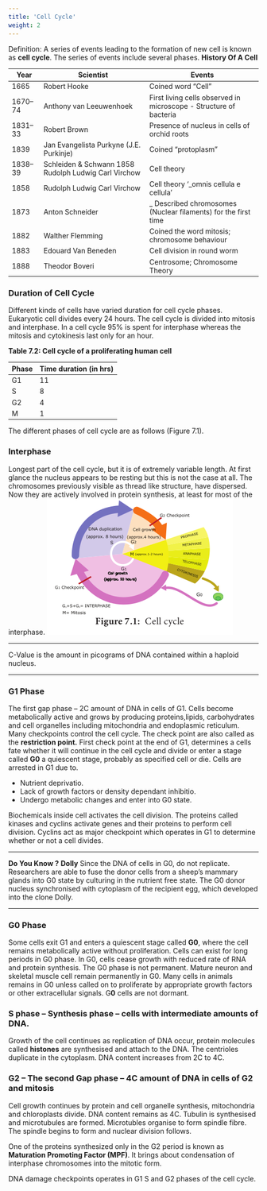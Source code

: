 ```yaml
---
title: 'Cell Cycle'
weight: 2
---
```


Definition: A series of events leading to the formation of new cell is known as **cell cycle**. The series of events include several phases.
**History Of A Cell**

|**Year**|**Scientist**|**Events**|
|---|---|---|
|1665 | Robert Hooke | Coined word “Cell” |
|1670–74 |Anthony van Leeuwenhoek|First living cells observed in microscope - Structure of bacteria|
|1831–33 |Robert Brown|Presence of nucleus in cells of orchid roots|
|1839 |Jan Evangelista Purkyne (J.E. Purkinje)|Coined “protoplasm”|
|1838–39 |Schleiden & Schwann 1858 Rudolph Ludwig Carl Virchow |Cell theory|
|1858|Rudolph Ludwig Carl Virchow|Cell theory ‘_omnis cellula e cellula’
|1873 |Anton Schneider|_ Described chromosomes (Nuclear filaments) for the first time|
|1882 |Walther Flemming|Coined the word mitosis; chromosome behaviour|
|1883 |Edouard Van Beneden| Cell division in round worm|
|1888 |Theodor Boveri| Centrosome; Chromosome Theory|

### Duration of Cell Cycle

Different kinds of cells have varied duration for cell cycle phases. Eukaryotic cell divides every 24 hours. The cell cycle is divided into mitosis and interphase. In a cell cycle 95% is spent for interphase whereas the mitosis and cytokinesis last only for an hour.

**Table 7.2: Cell cycle of a proliferating human cell**

|**Phase**| **Time duration (in hrs)**|
|---|---|
|G1 |11 |
|S  |8 |
|G2 |4 |
|M | 1 |

The different phases of cell cycle are as follows (Figure 7.1).

### Interphase

Longest part of the cell cycle, but it is of extremely variable length. At first glance the nucleus appears to be resting but this is not the case at all. The chromosomes previously visible as thread like structure, have dispersed. Now they are actively involved in protein synthesis, at least for most of the interphase.
![ Cell cycle](7.2.png "")

---
C-Value is the amount in picograms of DNA contained within a haploid nucleus.

---

### G1 Phase

The first gap phase – 2C amount of DNA in cells of G1. Cells become metabolically active and grows by producing proteins,lipids, carbohydrates and cell organelles including mitochondria and endoplasmic reticulum. Many checkpoints control the cell cycle. The check point are also called as the **restriction point.** First check point at the end of G1, determines a cells fate whether it will continue in the cell cycle and divide or enter a stage called **G0** a quiescent stage, probably as specified cell or die. Cells are arrested in G1 due to. 
- Nutrient deprivatio. 
- Lack of growth factors or density dependant inhibitio. 
- Undergo metabolic changes and enter into G0 state. 

Biochemicals inside cell activates the cell division. The proteins called kinases and cyclins activate genes and their proteins to perform cell division. Cyclins act as major checkpoint which operates in G1 to determine whether or not a cell divides.

---
**Do You Know ?**
**Dolly** Since the DNA of cells in G0, do not replicate. Researchers are able to fuse the donor cells from a sheep’s mammary glands into G0 state by culturing in the nutrient free state. The G0 donor nucleus synchronised with cytoplasm of the recipient egg, which developed into the clone Dolly.

---

### G0 Phase

Some cells exit G1 and enters a quiescent stage called **G0**, where the cell remains metabolically active without proliferation. Cells can exist for long periods in G0 phase. In G0, cells cease growth with reduced rate of RNA and protein synthesis. The G0 phase is not permanent. Mature neuron and skeletal muscle cell remain permanently in G0. Many cells in animals remains in G0 unless called on to proliferate by appropriate growth  factors or other extracellular signals. G**0** cells are not dormant.

### S phase – Synthesis phase – cells with intermediate amounts of DNA.

Growth of the cell continues as replication of DNA occur, protein molecules called **histones** are synthesised and attach to the DNA. The centrioles duplicate in the cytoplasm. DNA content increases from 2C to 4C.

### G2 – The second Gap phase – 4C amount of DNA in cells of G2 and mitosis

Cell growth continues by protein and cell organelle synthesis, mitochondria and chloroplasts divide. DNA content remains as 4C. Tubulin is synthesised and microtubules are formed. Microtubles organise to form spindle fibre. The spindle begins to form and nuclear division follows.

One of the proteins synthesized only in the G2 period is known as **Maturation Promoting Factor (MPF)**. It brings about condensation of interphase chromosomes into the mitotic form.

DNA damage checkpoints operates in G1 S and G2 phases of the cell cycle. 
